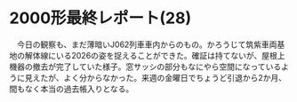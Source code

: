 # 2000形最終レポート(28)

<div class="section">　今日の観察も、まだ薄暗いJ062列車車内からのもの。かろうじて筑紫車両基地の解体線にいる2026の姿を捉えることができた。確証は持てないが、屋根上機器の撤去が完了していた様子。窓サッシの部分もなにやら空間になっているように見えたが、よく分からなかった。来週の金曜日でちょうど引退から2か月、間もなく本当の過去帳入りとなる。</div>